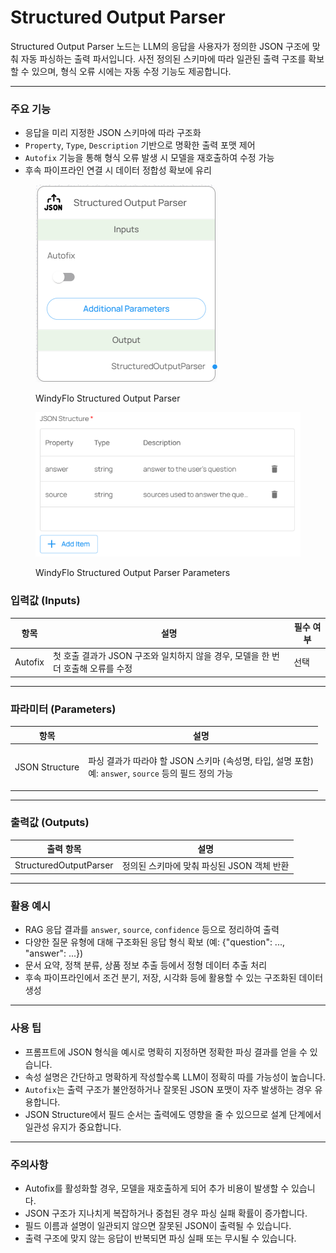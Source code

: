 # Structured Output Parser

Structured Output Parser 노드는 LLM의 응답을 사용자가 정의한 JSON 구조에 맞춰 자동 파싱하는 출력 파서입니다. 사전 정의된 스키마에 따라 일관된 출력 구조를 확보할 수 있으며, 형식 오류 시에는 자동 수정 기능도 제공합니다.

***

### 주요 기능

* 응답을 미리 지정한 JSON 스키마에 따라 구조화
* `Property`, `Type`, `Description` 기반으로 명확한 출력 포맷 제어
* `Autofix` 기능을 통해 형식 오류 발생 시 모델을 재호출하여 수정 가능
* 후속 파이프라인 연결 시 데이터 정합성 확보에 유리

<figure><img src="../../../.gitbook/assets/스크린샷 2025-05-19 181335.png" alt=""><figcaption><p>WindyFlo Structured Output Parser</p></figcaption></figure>

<figure><img src="../../../.gitbook/assets/스크린샷 2025-05-19 181344.png" alt=""><figcaption><p>WindyFlo Structured Output Parser Parameters</p></figcaption></figure>

### 입력값 (Inputs)

| 항목      | 설명                                                 | 필수 여부 |
| ------- | -------------------------------------------------- | ----- |
| Autofix | 첫 호출 결과가 JSON 구조와 일치하지 않을 경우, 모델을 한 번 더 호출해 오류를 수정 | 선택    |

***

### 파라미터 (Parameters)

| 항목             | 설명                                                                                                       |
| -------------- | -------------------------------------------------------------------------------------------------------- |
| JSON Structure | <p>파싱 결과가 따라야 할 JSON 스키마 (속성명, 타입, 설명 포함)<br>예: <code>answer</code>, <code>source</code> 등의 필드 정의 가능</p> |

***

### 출력값 (Outputs)

| 출력 항목                  | 설명                         |
| ---------------------- | -------------------------- |
| StructuredOutputParser | 정의된 스키마에 맞춰 파싱된 JSON 객체 반환 |

***

### 활용 예시

* RAG 응답 결과를 `answer`, `source`, `confidence` 등으로 정리하여 출력
* 다양한 질문 유형에 대해 구조화된 응답 형식 확보 (예: {"question": ..., "answer": ...})
* 문서 요약, 정책 분류, 상품 정보 추출 등에서 정형 데이터 추출 처리
* 후속 파이프라인에서 조건 분기, 저장, 시각화 등에 활용할 수 있는 구조화된 데이터 생성

***

### 사용 팁

* 프롬프트에 JSON 형식을 예시로 명확히 지정하면 정확한 파싱 결과를 얻을 수 있습니다.
* 속성 설명은 간단하고 명확하게 작성할수록 LLM이 정확히 따를 가능성이 높습니다.
* `Autofix`는 출력 구조가 불안정하거나 잘못된 JSON 포맷이 자주 발생하는 경우 유용합니다.
* JSON Structure에서 필드 순서는 출력에도 영향을 줄 수 있으므로 설계 단계에서 일관성 유지가 중요합니다.

***

### 주의사항

* Autofix를 활성화할 경우, 모델을 재호출하게 되어 추가 비용이 발생할 수 있습니다.
* JSON 구조가 지나치게 복잡하거나 중첩된 경우 파싱 실패 확률이 증가합니다.
* 필드 이름과 설명이 일관되지 않으면 잘못된 JSON이 출력될 수 있습니다.
* 출력 구조에 맞지 않는 응답이 반복되면 파싱 실패 또는 무시될 수 있습니다.

